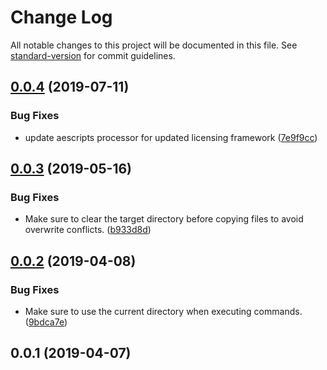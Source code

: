 # Change Log

All notable changes to this project will be documented in this file. See [standard-version](https://github.com/conventional-changelog/standard-version) for commit guidelines.

## [0.0.4](https://github.com/pluginplay/cep-scripts/compare/v0.0.3...v0.0.4) (2019-07-11)


### Bug Fixes

* update aescripts processor for updated licensing framework ([7e9f9cc](https://github.com/pluginplay/cep-scripts/commit/7e9f9cc))



## [0.0.3](https://github.com/pluginplay/cep-scripts/compare/v0.0.2...v0.0.3) (2019-05-16)


### Bug Fixes

* Make sure to clear the target directory before copying files to avoid overwrite conflicts. ([b933d8d](https://github.com/pluginplay/cep-scripts/commit/b933d8d))



## [0.0.2](https://github.com/pluginplay/cep-scripts/compare/v0.0.1...v0.0.2) (2019-04-08)


### Bug Fixes

* Make sure to use the current directory when executing commands. ([9bdca7e](https://github.com/pluginplay/cep-scripts/commit/9bdca7e))



## 0.0.1 (2019-04-07)

